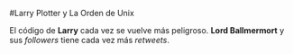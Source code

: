 #Larry Plotter y La Orden de Unix

El código de **Larry** cada vez se vuelve más peligroso.
**Lord Ballmermort** y sus *followers* tiene cada vez más *retweets*.
